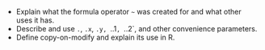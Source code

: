 - Explain what the formula operator `~` was created for and what other uses it has.
- Describe and use `.`, `.x`, `.y, `..1`, `..2`, and other convenience parameters.
- Define copy-on-modify and explain its use in R.
